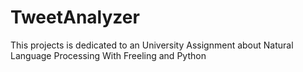 # TweetAnalyzer
This projects is dedicated to an University Assignment about Natural Language Processing With Freeling and Python 
